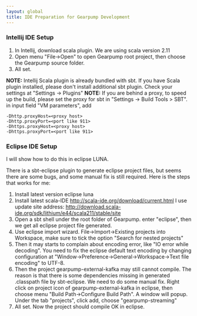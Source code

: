```yaml
---
layout: global
title: IDE Preparation for Gearpump Development
---
```

### Intellij IDE Setup

1. In Intellij, download scala plugin.  We are using scala version 2.11
2. Open menu "File->Open" to open Gearpump root project, then choose the Gearpump source folder.
3. All set.

**NOTE:** Intellij Scala plugin is already bundled with sbt. If you have Scala plugin installed, please don't install additional sbt plugin. Check your settings at "Settings -> Plugins"
**NOTE:** If you are behind a proxy, to speed up the build, please set the proxy for sbt in "Settings -> Build Tools > SBT". in input field "VM parameters", add 
```
-Dhttp.proxyHost=<proxy host>
-Dhttp.proxyPort=<port like 911>
-Dhttps.proxyHost=<proxy host>
-Dhttps.proxyPort=<port like 911>
```

### Eclipse IDE Setup

I will show how to do this in eclipse LUNA.

There is a sbt-eclipse plugin to generate eclipse project files, but seems there are some bugs, and some manual fix is still required. Here is the steps that works for me:

1. Install latest version eclipse luna
2. Install latest scala-IDE http://scala-ide.org/download/current.html   I use update site address: http://download.scala-ide.org/sdk/lithium/e44/scala211/stable/site
3. Open a sbt shell under the root folder of Gearpump. enter "eclipse", then we get all eclipse project file generated.
4. Use eclipse import wizard. File->Import->Existing projects into Workspace, make sure to tick the option "Search for nested projects"
5. Then it may starts to complain about encoding error, like "IO error while decoding". You need to fix the eclipse default text encoding by changing configuration at "Window->Preference->General->Workspace->Text file encoding" to UTF-8.
6. Then the project gearpump-external-kafka may still cannot compile. The reason is that there is some dependencies missing in generated .classpath file by sbt-eclipse. We need to do some manual fix. Right click on project icon of gearpump-external-kafka in eclipse, then choose menu "Build Path->Configure Build Path". A window will popup. Under the tab "projects", click add, choose "gearpump-streaming"
7. All set. Now the project should compile OK in eclipse.
